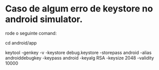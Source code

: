 # Caso de algum erro de keystore no android simulator.
rode o seguinte comand:

cd android/app

keytool -genkey -v -keystore debug.keystore -storepass android -alias androiddebugkey -keypass android -keyalg RSA -keysize 2048 -validity 10000
